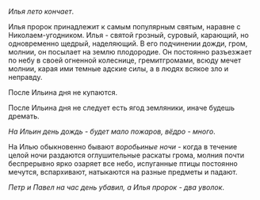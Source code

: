 _Илья лето кончает_.

Илья пророк принадлежит к самым популярным святым, наравне с Николаем-угодником. Илья - святой грозный, суровый, караю­щий, но одновременно щедрый, наделяющий. В его подчинении дожди, гром, молнии, он посылает на землю плодоро­дие. Он постоянно разъезжает по небу в своей огненной колеснице, гремитгромами, всюду мечет молнии, карая ими темные адские силы, а в людях всякое зло и неправду.

После Ильина дня не купаются.

После Ильина дня не следует есть ягод земляники, иначе будешь дремать.

_На Ильин день дождь - будет мало пожаров, вёдро - много_.

На Илью обыкновенно бывают *воробьиные ночи* - когда в течение целой ночи раздаются оглушительные раскаты грома, молния почти беспрерывно ярко озаряет все небо, испуганные птицы постоянно мечутся, вспархивают, натыкаются на разные предметы и падают.

_Петр и Павел на час день убавил, а Илья пророк - два уволок_.